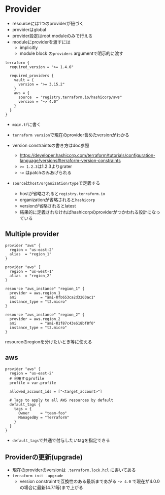 # Provider

* resourceには1つのproviderが紐づく
* providerはglobal
* provider設定はroot moduleのみで行える
* moduleにproviderを渡すには
  * implicitly
  * module block の`providers` argumentで明示的に渡す

```hcl
terraform {
  required_version = ">= 1.4.6"

  required_providers {
    vault = {
      version = ">= 3.15.2"  
    }
    aws = {
      source  = "registry.terraform.io/hashicorp/aws"
      version = "~> 4.0"
    }
  }
}
```


* `main.tf`に書く
* `terraform version`で現在のprovider含めたversionがわかる
* version constraintsの書き方はdoc参照
  * https://developer.hashicorp.com/terraform/tutorials/configuration-language/versions#terraform-version-constraints
  * `>= 1.2.3`は1.2.3よりgrater
  * `~>` はpatchのみあげられる

* `source`は`host/organization/type`で定義する
  * hostが省略されると`registry.terraform.io`
  * organizationが省略されると`hashicorp`
  * versionが省略されるとlatest
  * 結果的に定義されなければhashicorpのproviderがつかわれる設計になっている

## Multiple provider

```hcl
provider "aws" {
  region = "us-east-2"
  alias  = "region_1"
}

provider "aws" {
  region = "us-west-1"
  alias  = "region_2"
}

resource "aws_instance" "region_1" {
  provider = aws.region_1
  ami           = "ami-0fb653ca2d3203ac1"
  instance_type = "t2.micro"
}

resource "aws_instance" "region_2" {
  provider = aws.region_2
  ami           = "ami-01f87c43e618bf8f0"
  instance_type = "t2.micro"
}
```

resourceのregionを分けたいとき等に使える
 
## aws

```hcl
provider "aws" {
  region = "us-east-2"
  # 利用するprofile
  profile = var.profile

  allowed_account_ids = ["<target_account>"]

  # Tags to apply to all AWS resources by default
  default_tags {
    tags = {
      Owner     = "team-foo"
      ManagedBy = "Terraform"
    }
  }
}
```

* `default_tags`で共通で付与したいtagを指定できる


## Providerの更新(upgrade)

* 現在のproviderのversionは `.terraform.lock.hcl` に書いてある
* `terraform init -upgrade` 
  * version constraintで互換性のある最新まであがる `~> 4.0` で現在が4.0.0の場合に最新(4.7.1等)まで上がる
